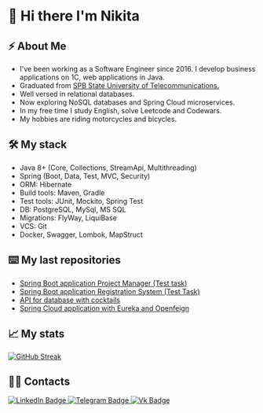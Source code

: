 # 👋 Hi there I'm Nikita


## ⚡ About Me
- I've been working as a Software Engineer since 2016. I develop business applications on 1C, web applications in Java.
- Graduated from <a href="https://www.sut.ru">SPB State University of Telecommunications.</a>
- Well versed in relational databases.
- Now exploring NoSQL databases and Spring Cloud microservices.
- In my free time I study English, solve Leetcode and Codewars.
- My hobbies are riding motorcycles and bicycles.

## :hammer_and_wrench: My stack 
- Java 8+ (Core, Collections, StreamApi, Multithreading)
- Spring (Boot, Data, Test, MVC, Security)
- ORM: Hibernate 
- Build tools: Maven, Gradle
- Test tools: JUnit, Mockito, Spring Test
- DB: PostgreSQL, MySql, MS SQL
- Migrations: FlyWay, LiquiBase
- VCS: Git
- Docker, Swagger, Lombok, MapStruct

## :keyboard: My last repositories 
- <a href="https://github.com/nikita-1100/ProjectManagerApp">Spring Boot application Project Manager (Test task)</a>
- <a href="https://github.com/nikita-1100/UserApplicationRegistrationSystem">Spring Boot application Registration System (Test Task)</a>
- <a href="https://github.com/nikita-1100/Bartender105">API for database with cocktails</a>
- <a href="https://github.com/nikita-1100/mreo_microservis">Spring Cloud application with Eureka and Openfeign</a>

## :chart_with_upwards_trend: My stats 

[![GitHub Streak](https://streak-stats.demolab.com?user=nikita-1100&theme=transparent&hide_border=true&mode=weekly&fire=FF2222&dates=2C68F6&currStreakLabel=2C68F6&currStreakNum=2C68F6)](https://git.io/streak-stats) 


##	:technologist: Contacts
<div id="badges">
  <a href="https://www.linkedin.com/in/nikita-dolbilov/">
    <img src="https://img.shields.io/badge/LinkedIn-cyan?style=for-the-badge&logo=linkedin&logoColor=white" alt="LinkedIn Badge"/>
  </a>
  <a href="https://t.me/nikitin1100">
    <img src="https://img.shields.io/badge/telegram-blue?style=for-the-badge&logo=telegram&logoColor=white" alt="Telegram Badge"/>
  </a> 
  <a href="https://www.vk.com/a222a">
    <img src="https://img.shields.io/badge/vk-navy?style=for-the-badge&logo=Vk&logoColor=white" alt="Vk Badge"/>
  </a>
</div>










